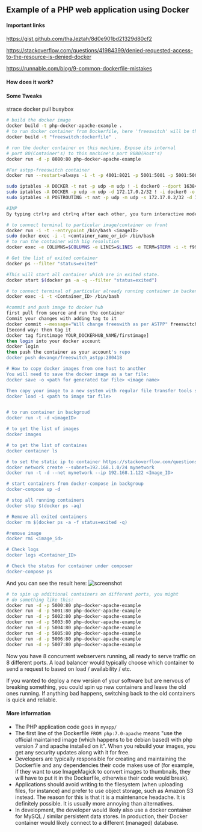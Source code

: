 ## Example of a PHP web application using Docker

#### Important links
https://gist.github.com/thaJeztah/8d0e901bd21329d80cf2

https://stackoverflow.com/questions/41984399/denied-requested-access-to-the-resource-is-denied-docker

https://runnable.com/blog/9-common-dockerfile-mistakes

#### How does it work?

#### Some Tweaks
strace docker pull busybox

```bash
# build the docker image
docker build -t php-docker-apache-example .
# to run docker container from Dockerfile, here 'freeswitch' will be the container's name
docker build -t "freeswitch:dockerfile" .

# run the docker container on this machine. Expose its internal
# port 80(Container's) to this machine's port 8080(Host's)
docker run -d -p 8080:80 php-docker-apache-example

#For astpp-freeswitch container
docker run --restart=always -i -t -p 4001:8021 -p 5001:5001 -p 5001:5001/udp -p 17000:17000/udp -p 17001:17001/udp -p 17002:17002/udp -p 17003:17003/udp -p 17004:17004/udp -p 17005:17005/udp -p 17006:17006/udp -p 17007:17007/udp -p 17008:17008/udp -p 17009:17009/udp --name fs_ketan <image_id> /bin/bash

sudo iptables -A DOCKER -t nat -p udp -m udp ! -i docker0 --dport 16384:32767 -j DNAT --to-destination 172.17.0.2:16384-32767
sudo iptables -A DOCKER -p udp -m udp -d 172.17.0.2/32 ! -i docker0 -o docker0 --dport 16384:32767 -j ACCEPT
sudo iptables -A POSTROUTING -t nat -p udp -m udp -s 172.17.0.2/32 -d 172.17.0.2/32 --dport 16384:32767 -j MASQUERADE

#IMP
By typing ctrl+p and ctrl+q after each other, you turn interactive mode to daemon mode, which keeps the container running but frees up your terminal.

# to connect terminal to particular image/container on front
docker run -i -t --entrypoint /bin/bash <imageID>
sudo docker exec -i -t <container_name_or_id> /bin/bash
# to run the container with big resolution
docker exec -e COLUMNS=$COLUMNS -e LINES=$LINES -e TERM=$TERM -i -t f992c5b5e2ca /bin/bash

# Get the list of exited container
docker ps --filter "status=exited"

#This will start all container which are in exited state.
docker start $(docker ps -a -q --filter "status=exited")

# to connect terminal of particular already running container in backend
docker exec -i -t <Container_ID> /bin/bash

#commit and push image to docker hub
first pull from source and run the container
Commit your changes with adding tag to it
docker commit --message="Will change freeswith as per ASTPP" freeswitch freeswitch_astpp:280418
[Second way: then tag it
docker tag firstimage YOUR_DOCKERHUB_NAME/firstimage]
then login into your docker account
docker login
then push the container as your account's repo
docker push devangn/freeswitch_astpp:280418

# How to copy docker images from one host to another
You will need to save the docker image as a tar file:
docker save -o <path for generated tar file> <image name>

Then copy your image to a new system with regular file transfer tools such as cp or scp. After that you will have to load the image into docker:
docker load -i <path to image tar file>


# to run container in backgroud
docker run -t -d <imageID>

# to get the list of images
docker images

# to get the list of containes
docker container ls

# to set the static ip to container https://stackoverflow.com/questions/25529386/how-can-i-set-a-static-ip-address-in-a-docker-container
docker network create --subnet=192.168.1.0/24 mynetwork
docker run -t -d --net mynetwork --ip 192.168.1.122 <Image_ID>

# start containers from docker-compose in backgroup
docker-compose up -d

# stop all running containers
docker stop $(docker ps -aq)

# Remove all exited containers
docker rm $(docker ps -a -f status=exited -q)

#remove image
docker rmi <image_id>

# Check logs
docker logs <Container_ID>

# Check the status for container under composer
docker-compose ps

```

And you can see the result here:
![screenshot](https://raw.githubusercontent.com/fuhrysteve/php-docker-apache-example/master/example.jpg)

```bash
# to spin up additional containers on different ports, you might
# do something like this:
docker run -d -p 5000:80 php-docker-apache-example
docker run -d -p 5001:80 php-docker-apache-example
docker run -d -p 5002:80 php-docker-apache-example
docker run -d -p 5003:80 php-docker-apache-example
docker run -d -p 5004:80 php-docker-apache-example
docker run -d -p 5005:80 php-docker-apache-example
docker run -d -p 5006:80 php-docker-apache-example
docker run -d -p 5007:80 php-docker-apache-example
```
Now you have 8 concurrent webservers running, all ready to serve
traffic on 8 different ports. A load balancer would typically
choose which container to send a request to based on load /
availability / etc.

If you wanted to deploy a new version of your software but are nervous
of breaking something, you could spin up new containers and leave the
old ones running. If anything bad happens, switching back to the old
containers is quick and reliable.


#### More information

* The PHP application code goes in `myapp/`
* The first line of the Dockerfile `FROM php:7.0-apache` means "use
  the official maintained image (which happens to be debian based)
  with php version 7 and apache installed on it". When you rebuild your
  images, you get any security updates along with it for free.
* Developers are typically responsible for creating and maintaining 
  the Dockerfile and any dependencies their code makes use of (for
  example, if they want to use ImageMagick to convert images to
  thumbnails, they will have to put it in the Dockerfile, otherwise
  their code would break).
* Applications should avoid writing to the filesystem (when uploading
  files, for instance) and prefer to use object storage, such as
  Amazon S3 instead. The reason for this is that it is a maintenance
  headache. It is definitely possible. It is usually more annoying
  than alternatives.
* In development, the developer would likely also use a docker container
  for MySQL / similar persistent data stores. In production, their Docker
  container would likely connect to a different (managed) database.
